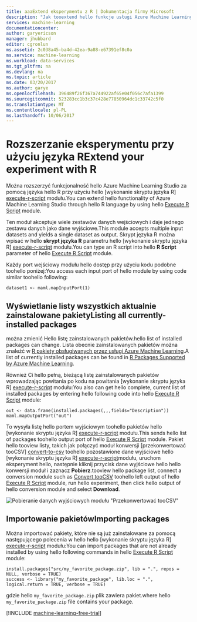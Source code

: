 ```yaml
---
title: aaaExtend eksperymentu z R | Dokumentacja firmy Microsoft
description: "Jak tooextend hello funkcje usługi Azure Machine Learning Studio za pomocą języka hello R przy użyciu modułu wykonania skryptu języka R hello."
services: machine-learning
documentationcenter: 
author: garyericson
manager: jhubbard
editor: cgronlun
ms.assetid: 2c038a45-ba4d-42ea-9a88-e67391ef8c0a
ms.service: machine-learning
ms.workload: data-services
ms.tgt_pltfrm: na
ms.devlang: na
ms.topic: article
ms.date: 03/20/2017
ms.author: garye
ms.openlocfilehash: 396489f26f367a744922af65e04f056c7afa1399
ms.sourcegitcommit: 523283cc1b3c37c428e77850964dc1c33742c5f0
ms.translationtype: MT
ms.contentlocale: pl-PL
ms.lasthandoff: 10/06/2017
---
```

# <a name="extend-your-experiment-with-r"></a><span data-ttu-id="cbaeb-103">Rozszerzanie eksperymentu przy użyciu języka R</span><span class="sxs-lookup"><span data-stu-id="cbaeb-103">Extend your experiment with R</span></span>
<span data-ttu-id="cbaeb-104">Można rozszerzyć funkcjonalność hello Azure Machine Learning Studio za pomocą języka hello R przy użyciu hello [wykonanie skryptu języka R] [ execute-r-script] modułu.</span><span class="sxs-lookup"><span data-stu-id="cbaeb-104">You can extend hello functionality of Azure Machine Learning Studio through hello R language by using hello [Execute R Script][execute-r-script] module.</span></span>

<span data-ttu-id="cbaeb-105">Ten moduł akceptuje wiele zestawów danych wejściowych i daje jednego zestawu danych jako dane wyjściowe.</span><span class="sxs-lookup"><span data-stu-id="cbaeb-105">This module accepts multiple input datasets and yields a single dataset as output.</span></span> <span data-ttu-id="cbaeb-106">Skrypt języka R można wpisać w hello **skrypt języka R** parametru hello [wykonanie skryptu języka R] [ execute-r-script] modułu.</span><span class="sxs-lookup"><span data-stu-id="cbaeb-106">You can type an R script into hello **R Script** parameter of hello [Execute R Script][execute-r-script] module.</span></span>

<span data-ttu-id="cbaeb-107">Każdy port wejściowy modułu hello dostęp przy użyciu kodu podobne toohello poniżej:</span><span class="sxs-lookup"><span data-stu-id="cbaeb-107">You access each input port of hello module by using code similar toohello following:</span></span>

    dataset1 <- maml.mapInputPort(1)

## <a name="listing-all-currently-installed-packages"></a><span data-ttu-id="cbaeb-108">Wyświetlanie listy wszystkich aktualnie zainstalowane pakiety</span><span class="sxs-lookup"><span data-stu-id="cbaeb-108">Listing all currently-installed packages</span></span>
<span data-ttu-id="cbaeb-109">można zmienić Hello listę zainstalowanych pakietów.</span><span class="sxs-lookup"><span data-stu-id="cbaeb-109">hello list of installed packages can change.</span></span> <span data-ttu-id="cbaeb-110">Lista obecnie zainstalowanych pakietów można znaleźć w [R pakiety obsługiwanych przez usługi Azure Machine Learning](https://msdn.microsoft.com/library/azure/mt741980.aspx).</span><span class="sxs-lookup"><span data-stu-id="cbaeb-110">A list of currently installed packages can be found in [R Packages Supported by Azure Machine Learning](https://msdn.microsoft.com/library/azure/mt741980.aspx).</span></span>

<span data-ttu-id="cbaeb-111">Również Ci hello pełną, bieżącą listę zainstalowanych pakietów wprowadzając powitania po kodu na powitania [wykonanie skryptu języka R] [ execute-r-script] modułu:</span><span class="sxs-lookup"><span data-stu-id="cbaeb-111">You also can get hello complete, current list of installed packages by entering hello following code into hello [Execute R Script][execute-r-script] module:</span></span>

    out <- data.frame(installed.packages(,,,fields="Description"))
    maml.mapOutputPort("out")

<span data-ttu-id="cbaeb-112">To wysyła listę hello portem wyjściowym toohello pakietów hello [wykonanie skryptu języka R] [ execute-r-script] modułu.</span><span class="sxs-lookup"><span data-stu-id="cbaeb-112">This sends hello list of packages toohello output port of hello [Execute R Script][execute-r-script] module.</span></span>
<span data-ttu-id="cbaeb-113">Pakiet hello tooview listy, takich jak połączyć moduł konwersji [przekonwertować tooCSV] [ convert-to-csv] toohello pozostawione dane wyjściowe hello [wykonanie skryptu języka R] [ execute-r-script]modułu, uruchom eksperyment hello, następnie kliknij przycisk dane wyjściowe hello hello konwersji moduł i zaznacz **Pobierz**.</span><span class="sxs-lookup"><span data-stu-id="cbaeb-113">tooview hello package list, connect a conversion module such as [Convert tooCSV][convert-to-csv] toohello left output of hello [Execute R Script][execute-r-script] module, run hello experiment, then click hello output of hello conversion module and select **Download**.</span></span> 

![Pobieranie danych wyjściowych modułu "Przekonwertować tooCSV"](./media/machine-learning-extend-your-experiment-with-r/download-package-list.png)


<!--
For convenience, here is hello [current full list with version numbers in Excel format](http://az754797.vo.msecnd.net/docs/RPackages.xlsx).
-->

## <a name="importing-packages"></a><span data-ttu-id="cbaeb-115">Importowanie pakietów</span><span class="sxs-lookup"><span data-stu-id="cbaeb-115">Importing packages</span></span>
<span data-ttu-id="cbaeb-116">Można importować pakiety, które nie są już zainstalowane za pomocą następującego polecenia w hello hello [wykonanie skryptu języka R] [ execute-r-script] modułu:</span><span class="sxs-lookup"><span data-stu-id="cbaeb-116">You can import packages that are not already installed by using hello following commands in hello [Execute R Script][execute-r-script] module:</span></span>

    install.packages("src/my_favorite_package.zip", lib = ".", repos = NULL, verbose = TRUE)
    success <- library("my_favorite_package", lib.loc = ".", logical.return = TRUE, verbose = TRUE)

<span data-ttu-id="cbaeb-117">gdzie hello `my_favorite_package.zip` plik zawiera pakiet.</span><span class="sxs-lookup"><span data-stu-id="cbaeb-117">where hello `my_favorite_package.zip` file contains your package.</span></span>

[!INCLUDE [machine-learning-free-trial](../../includes/machine-learning-free-trial.md)]


<!-- Module References -->
[execute-r-script]: https://msdn.microsoft.com/library/azure/30806023-392b-42e0-94d6-6b775a6e0fd5/
[convert-to-csv]: https://msdn.microsoft.com/library/azure/faa6ba63-383c-4086-ba58-7abf26b85814/
